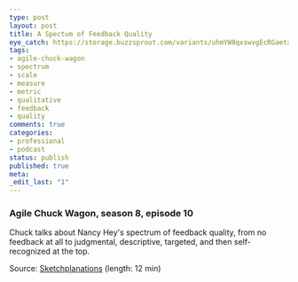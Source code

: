 ```yaml
---
type: post
layout: post
title: A Spectum of Feedback Quality
eye_catch: https://storage.buzzsprout.com/variants/uhmYW8qxswvgEcRGaetxxbra/8d66eb17bb7d02ca4856ab443a78f2148cafbb129f58a3c81282007c6fe24ff2?.jpg
tags:
- agile-chuck-wagon
- spectrum
- scale
- measure
- metric
- qualitative
- feedback
- quality
comments: true
categories:
- professional
- podcast
status: publish
published: true
meta:
_edit_last: "1"
---
```


### Agile Chuck Wagon, season 8, episode 10

Chuck talks about Nancy Hey's spectrum of feedback quality, from no feedback at all to judgmental, descriptive, targeted, and then self-recognized at the top.  
  
Source: [Sketchplanations](https://www.sketchplanations.com/post/53041495693/a-spectrum-of-feedback-quality-for-giving-well) (length: 12 min)
